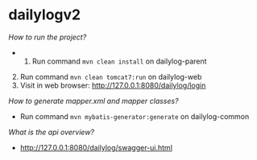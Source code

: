 # dailylogv2
*How to run the project?*
+ 1) Run command `mvn clean install` on dailylog-parent  
2) Run command `mvn clean tomcat7:run` on dailylog-web  
3) Visit in web browser: http://127.0.0.1:8080/dailylog/login  

*How to generate mapper.xml and mapper classes?*
+ Run command `mvn mybatis-generator:generate` on dailylog-common  

*What is the api overview?*
+ http://127.0.0.1:8080/dailylog/swagger-ui.html  